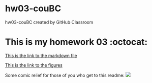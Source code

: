 # hw03-couBC
hw03-couBC created by GitHub Classroom

# This is my homework 03 :octocat:

[This is the link to the markdown file](Hw03_couBC.md)

[This is the link to the figures](https://github.com/STAT545-UBC-students/hw03-couBC/tree/master/Hw03_couBC_files/figure-markdown_github)


Some comic relief for those of you who get to this readme:
![](http://phdcomics.com/comics/archive/phd030706s.gif)


